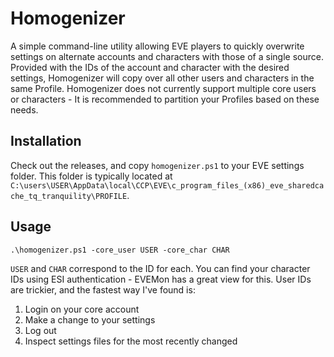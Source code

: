 # Homogenizer

A simple command-line utility allowing EVE players to quickly overwrite settings on alternate accounts and characters with those of a single source. Provided with the IDs of the account and character with the desired settings, Homogenizer will copy over all other users and characters in the same Profile. Homogenizer does not currently support multiple core users or characters - It is recommended to partition your Profiles based on these needs.

## Installation

Check out the releases, and copy `homogenizer.ps1` to your EVE settings folder. This folder is typically located at `C:\users\USER\AppData\local\CCP\EVE\c_program_files_(x86)_eve_sharedcache_tq_tranquility\PROFILE`.

## Usage

`.\homogenizer.ps1 -core_user USER -core_char CHAR`

`USER` and `CHAR` correspond to the ID for each. You can find your character IDs using ESI authentication - EVEMon has a great view for this. User IDs are trickier, and the fastest way I've found is:

1. Login on your core account
2. Make a change to your settings
3. Log out
4. Inspect settings files for the most recently changed
